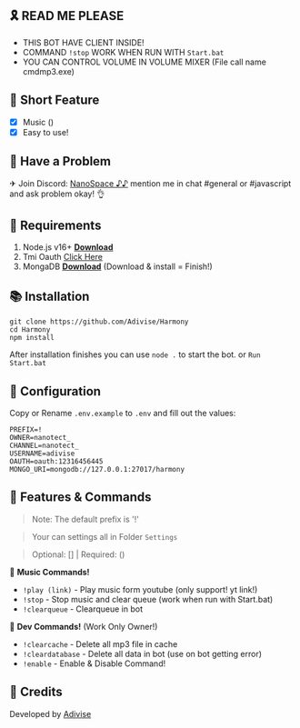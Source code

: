 ## 🎗 READ ME PLEASE
- THIS BOT HAVE CLIENT INSIDE!
- COMMAND `!stop` WORK WHEN RUN WITH `Start.bat`
- YOU CAN CONTROL VOLUME IN VOLUME MIXER (File call name cmdmp3.exe)

## 📑 Short Feature
- [x] Music ()
- [x] Easy to use!

## 🚨 Have a Problem

✈ Join Discord:  [NanoSpace ♪♪](https://discord.gg/SNG3dh3MbR)
   mention me in chat #general or #javascript and ask problem okay! 👌

## 📎 Requirements

1. Node.js v16+ **[Download](https://nodejs.org/en/download/)**
2. Tmi Oauth [Click Here](https://twitchapps.com/tmi/)
3. MongaDB **[Download](https://www.mongodb.com/try/download/community)** (Download & install = Finish!)

## 📚 Installation

```
git clone https://github.com/Adivise/Harmony
cd Harmony
npm install
```

After installation finishes you can use `node .` to start the bot. or `Run Start.bat`

## 📄 Configuration

Copy or Rename `.env.example` to `.env` and fill out the values:

```.env
PREFIX=!
OWNER=nanotect_
CHANNEL=nanotect_
USERNAME=adivise
OAUTH=oauth:12316456445
MONGO_URI=mongodb://127.0.0.1:27017/harmony
```

## 🔩 Features & Commands

> Note: The default prefix is '!'

> Your can settings all in Folder `Settings`

> Optional: [] | Required: ()

💫 **Music Commands!** 
- `!play (link)` - Play music form youtube (only support! yt link!)
- `!stop` - Stop music and clear queue (work when run with Start.bat)
- `!clearqueue` - Clearqueue in bot

🤖 **Dev Commands!** (Work Only Owner!)
- `!clearcache` - Delete all mp3 file in cache  
- `!cleardatabase` - Delete all data in bot (use on bot getting error) 
- `!enable` - Enable & Disable Command!


## 📝 Credits
Developed by [Adivise](https://github.com/Adivise)
